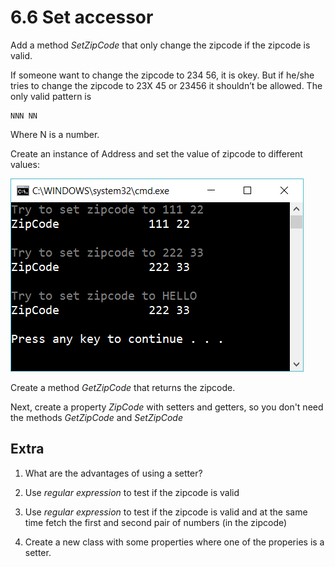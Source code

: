 ﻿# 6.6 Set accessor

Add a method *SetZipCode* that only change the zipcode if the zipcode is valid.

If someone want to change the zipcode to 234 56, it is okey. But if he/she tries to change the zipcode to 23X 45 or 23456 it shouldn’t be allowed. The only valid pattern is

    NNN NN
  
Where N is a number. 

Create an instance of Address and set the value of zipcode to different values:

![26](Images/26.png)

Create a method *GetZipCode* that returns the zipcode.

Next, create a property *ZipCode* with setters and getters, so you don't need the methods *GetZipCode* and *SetZipCode*

## Extra

1. What are the advantages of using a setter?

2. Use *regular expression* to test if the zipcode is valid

3. Use *regular expression* to test if the zipcode is valid and at the same time fetch the first and second pair of numbers (in the zipcode)

4. Create a new class with some properties where one of the properies is a setter.